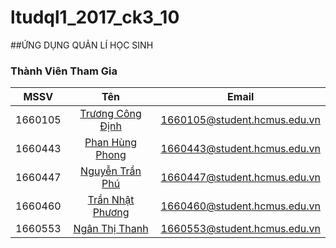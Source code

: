 # ltudql1_2017_ck3_10
##ỨNG DỤNG QUẢN LÍ HỌC SINH
### Thành Viên Tham Gia
| MSSV         | Tên                                                                 | Email                        |
| -------------|:-------------------------------------------------------------------:| :---------------------------:|
| 1660105      | [Trương Công Định](https://www.facebook.com/dinh.truong98)          | 1660105@student.hcmus.edu.vn |
| 1660443      | [Phan Hùng Phong](https://www.facebook.com/hungphongMG)             | 1660443@student.hcmus.edu.vn |
| 1660447      | [Nguyễn Trần Phú](https://www.facebook.com/WTFnhincailozWTF)        | 1660447@student.hcmus.edu.vn |
| 1660460      | [Trần Nhật Phương](https://www.facebook.com/nhatphuong.tran.5)      | 1660460@student.hcmus.edu.vn |
| 1660553      | [Ngân Thị Thanh](https://www.facebook.com/thanhthanh.ngan.14)       | 1660553@student.hcmus.edu.vn |
